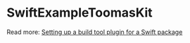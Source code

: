 # SwiftExampleToomasKit

Read more: [Setting up a build tool plugin for a Swift package](https://augmentedcode.io/2022/11/28/setting-up-a-build-tool-plugin-for-a-swift-package/)